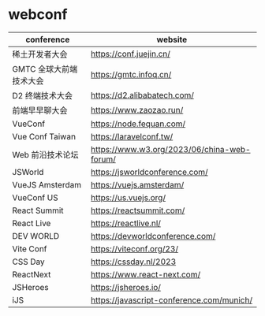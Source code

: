 # webconf

| conference  |   website  |
|  ---        |    ---     |
| 稀土开发者大会  | https://conf.juejin.cn/ | 
| GMTC 全球大前端技术大会 | https://gmtc.infoq.cn/ | 
| D2 终端技术大会  | https://d2.alibabatech.com/ |
| 前端早早聊大会 | https://www.zaozao.run/ | 
| VueConf      | https://node.fequan.com/  |
| Vue Conf Taiwan  | https://laravelconf.tw/ |
| Web 前沿技术论坛   | https://www.w3.org/2023/06/china-web-forum/ |
| JSWorld  | https://jsworldconference.com/ |
| VueJS Amsterdam | https://vuejs.amsterdam/  |
| VueConf US   | https://us.vuejs.org/  |
| React Summit  | https://reactsummit.com/ |
| React Live  | https://reactlive.nl/  |
| DEV WORLD    | https://devworldconference.com/  |
| Vite Conf    |  https://viteconf.org/23/  |
| CSS Day      | https://cssday.nl/2023  |
| ReactNext    | https://www.react-next.com/  |
| JSHeroes     | https://jsheroes.io/   |
| iJS          | https://javascript-conference.com/munich/ |
